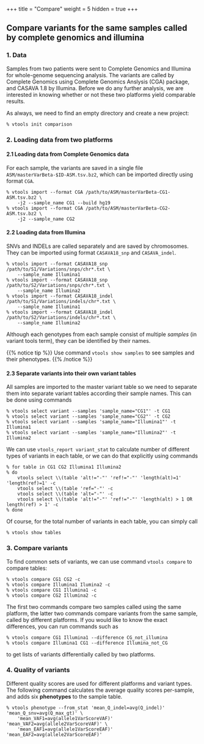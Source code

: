 +++
title = "Compare"
weight = 5
hidden = true
+++


## Compare variants for the same samples called by complete genomics and illumina




### 1. Data

Samples from two patients were sent to Complete Genomics and Illumina for whole-genome sequencing analysis. The variants are called by Complete Genomics using Complete Genomics Anslysis (CGA) package, and CASAVA 1.8 by Illumina. Before we do any further analysis, we are interested in knowing whether or not these two platforms yield comparable results. 

As always, we need to find an empty directory and create a new project: 



    % vtools init comparison
    



### 2. Loading data from two platforms

#### 2.1 Loading data from Complete Genomics data

For each sample, the variants are saved in a single file `ASM/masterVarBeta-$ID-ASM.tsv.bz2`, which can be imported directly using format `CGA`. 



    % vtools import --format CGA /path/to/ASM/masterVarBeta-CG1-ASM.tsv.bz2 \
        -j2 --sample_name CG1 --build hg19
    % vtools import --format CGA /path/to/ASM/masterVarBeta-CG2-ASM.tsv.bz2 \
        -j2 --sample_name CG2
    



#### 2.2 Loading data from Illumina

SNVs and INDELs are called separately and are saved by chromosomes. They can be imported using format `CASAVA18_snp` and `CASAVA_indel`. 



    % vtools import --format CASAVA18_snp /path/to/S1/Variations/snps/chr*.txt \
        --sample_name Illumina1
    % vtools import --format CASAVA18_snp /path/to/S2/Variations/snps/chr*.txt \
        --sample_name Illumina2
    % vtools import --format CASAVA18_indel /path/to/S1/Variations/indels/chr*.txt \
        --sample_name Illumina1
    % vtools import --format CASAVA18_indel /path/to/S2/Variations/indels/chr*.txt \
        --sample_name Illumina2
    

Although each genotypes from each sample consist of multiple *samples* (in variant tools term), they can be identified by their names. 

{{% notice tip %}}
Use command `vtools show samples` to see samples and their phenotypes. 
{{% /notice %}}

#### 2.3 Separate variants into their own variant tables

All samples are imported to the master variant table so we need to separate them into separate variant tables according their sample names. This can be done using commands 



    % vtools select variant --samples 'sample_name="CG1"' -t CG1
    % vtools select variant --samples 'sample_name="CG2"' -t CG2
    % vtools select variant --samples 'sample_name="Illumina1"' -t Illumina1
    % vtools select variant --samples 'sample_name="Illumina2"' -t Illumina2
    

We can use `vtools_report variant_stat` to calculate number of different types of variants in each table, or we can do that explicitly using commands 



    % for table in CG1 CG2 Illumina1 Illumina2
    % do
        vtools select \\(table 'alt!="-"' 'ref!="-"' 'length(alt)=1' 'length(ref)=1' -c
        vtools select \\(table 'ref="-"' -c
        vtools select \\(table 'alt="-"' -c
        vtools select \\(table 'alt!="-"' 'ref!="-"' 'length(alt) > 1 OR length(ref) > 1' -c
    % done
    

Of course, for the total number of variants in each table, you can simply call 



    % vtools show tables
    



### 3. Compare variants

To find common sets of variants, we can use command `vtools compare` to compare tables: 



    % vtools compare CG1 CG2 -c
    % vtools compare Illumina1 Ilumina2 -c
    % vtools compare CG1 Illumina1 -c
    % vtools compare CG2 Illumina2 -c
    

The first two commands compare two samples called using the same platform, the latter two commands compare variants from the same sample, called by different platforms. If you would like to know the exact differences, you can run commands such as 



    % vtools compare CG1 Illumina1 --difference CG_not_illumina
    % vtools compare Illumina1 CG1 --difference Illumina_not_CG
    

to get lists of variants differentially called by two platforms. 



### 4. Quality of variants

Different quality scores are used for different platforms and variant types. The following command calculates the average quality scores per-sample, and adds six **phenotypes** to the sample table. 

    % vtools phenotype --from_stat 'mean_Q_indel=avg(Q_indel)' 'mean_Q_snv=avg(Q_max_gt)' \
        'mean_VAF1=avg(allele1VarScoreVAF)' 'mean_VAF2=avg(allele2VarScoreVAF)' \
        'mean_EAF1=avg(allele1VarScoreEAF)' 'mean_EAF2=avg(allele2VarScoreEAF)'
